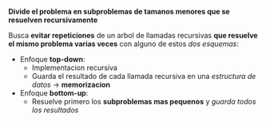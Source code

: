 **Divide el problema en subproblemas de tamanos menores que se resuelven recursivamente**

Busca **evitar repeticiones** de un arbol de llamadas recursivas **que resuelve el mismo problema varias veces** con alguno de estos _dos esquemas_:
- Enfoque **top-down**:
	- Implementacion recursiva
	- Guarda el resultado de cada llamada recursiva en una _estructura de datos_ -> **memorizacion**
- Enfoque **bottom-up**:
	- Resuelve primero los **subproblemas mas pequenos** y _guarda todos los resultados_
